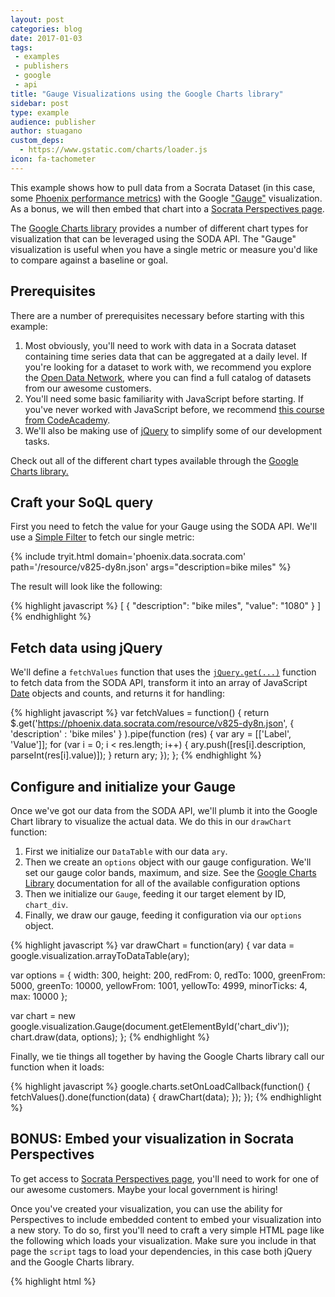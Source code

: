 ```yaml
---
layout: post
categories: blog
date: 2017-01-03
tags: 
 - examples
 - publishers
 - google
 - api
title: "Gauge Visualizations using the Google Charts library"
sidebar: post
type: example
audience: publisher
author: stuagano
custom_deps:
  - https://www.gstatic.com/charts/loader.js
icon: fa-tachometer
---
```


<div id="chart_div" style="float:center"><!-- This space intentionally left blank --></div>

This example shows how to pull data from a Socrata Dataset (in this case, some [Phoenix performance metrics](https://phoenix.data.socrata.com/dataset/At-a-Glance-Metrics/rgmb-nw6q)) with the Google ["Gauge"](https://developers.google.com/chart/interactive/docs/gallery/gauge) visualization. As a bonus, we will then embed that chart into a [Socrata Perspectives page]("https://socrata.com/solutions/publica-open-data-cloud/").

The [Google Charts library](https://developers.google.com/chart/) provides a number of different chart types for visualization that can be leveraged using the SODA API. The "Gauge" visualization is useful when you have a single metric or measure you'd like to compare against a baseline or goal.

## Prerequisites

There are a number of prerequisites necessary before starting with this example:

1. Most obviously, you'll need to work with data in a Socrata dataset containing time series data that can be aggregated at a daily level. If you're looking for a dataset to work with, we recommend you explore the [Open Data Network](https://www.opendatanetwork.com), where you can find a full catalog of datasets from our awesome customers.
2. You'll need some basic familiarity with JavaScript before starting. If you've never worked with JavaScript before, we recommend [this course from CodeAcademy](https://www.codecademy.com/learn/javascript).
3. We'll also be making use of [jQuery](https://jquery.com/) to simplify some of our development tasks.

<div class="alert alert-info"><p>Check out all of the different chart types available through the <a href="https://developers.google.com/chart/interactive/docs/gallery">Google Charts library.</a> </p></div>

## Craft your SoQL query

First you need to fetch the value for your Gauge using the SODA API. We'll use a [Simple Filter](/docs/filtering.html) to fetch our single metric:

{% include tryit.html domain='phoenix.data.socrata.com' path='/resource/v825-dy8n.json' args="description=bike miles" %}

The result will look like the following:

{% highlight javascript %}
[
  {
    "description": "bike miles",
    "value": "1080"
  }
]
{% endhighlight  %}

## Fetch data using jQuery

We'll define a `fetchValues` function that uses the [`jQuery.get(...)`](https://api.jquery.com/jquery.get/) function to fetch data from the SODA API, transform it into an array of JavaScript [Date](https://developer.mozilla.org/en-US/docs/Web/JavaScript/Reference/Global_Objects/Date) objects and counts, and returns it for handling:

{% highlight javascript %}
var fetchValues = function() {
  return $.get('https://phoenix.data.socrata.com/resource/v825-dy8n.json',
    {
      'description' : 'bike miles'
    }
  ).pipe(function (res) {
    var ary = [['Label', 'Value']];
    for (var i = 0; i < res.length; i++) {
      ary.push([res[i].description, parseInt(res[i].value)]);
    }
    return ary;
  });
};
{% endhighlight  %}

## Configure and initialize your Gauge

Once we've got our data from the SODA API, we'll plumb it into the Google Chart library to visualize the actual data. We do this in our `drawChart` function:

1. First we initialize our `DataTable` with our data `ary`.
2. Then we create an `options` object with our gauge configuration. We'll set our gauge color bands, maximum, and size. See the [Google Charts Library](https://developers.google.com/chart/interactive/docs/gallery/gauge) documentation for all of the available configuration options 
2. Then we initialize our `Gauge`, feeding it our target element by ID, `chart_div`.
3. Finally, we draw our gauge, feeding it configuration via our `options` object.

{% highlight javascript %}
var drawChart = function(ary) {
  var data = google.visualization.arrayToDataTable(ary);

  var options = {
    width: 300,
    height: 200,
    redFrom: 0,
    redTo: 1000,
    greenFrom: 5000,
    greenTo: 10000,
    yellowFrom: 1001,
    yellowTo: 4999,
    minorTicks: 4,
    max: 10000
  };

  var chart = new google.visualization.Gauge(document.getElementById('chart_div'));
  chart.draw(data, options);
};
{% endhighlight  %}

Finally, we tie things all together by having the Google Charts library call our function when it loads:

{% highlight javascript %}
google.charts.setOnLoadCallback(function() {
  fetchValues().done(function(data) {
    drawChart(data);
  });
});
{% endhighlight %}

## BONUS: Embed your visualization in Socrata Perspectives 

<div class="alert alert-info"><p>To get access to <a href="https://socrata.com/solutions/publica-open-data-cloud/">Socrata Perspectives page</a>, you'll need to work for one of our awesome customers. Maybe your local government is hiring!</p></div>

Once you've created your visualization, you can use the ability for Perspectives to include embedded content to embed your visualization into a new story. To do so, first you'll need to craft a very simple HTML page like the following which loads your visualization. Make sure you include in that page the `script` tags to load your dependencies, in this case both jQuery and the Google Charts library.

{% highlight html %}
<html>
  <head>
    <script type="text/javascript" src="https://www.gstatic.com/charts/loader.js"></script>
    <script type="text/javascript" src="https://www.google.com/jsapi"></script>
    <script
  src="https://code.jquery.com/jquery-3.1.1.min.js"
  integrity="sha256-hVVnYaiADRTO2PzUGmuLJr8BLUSjGIZsDYGmIJLv2b8="
  crossorigin="anonymous"></script>
   
  </head>
  <body>
    <div id="chart_div" style="width: 100%; height: 100%;"></div>

    <script type="text/javascript">
(function() {
  google.charts.load('current', { 'packages': ['gauge'] });

  var fetchValues = function() {
    return $.get('https://phoenix.data.socrata.com/resource/v825-dy8n.json',
      {
        'description' : 'bike miles'
      }
    ).pipe(function (res) {
      var ary = [['Label', 'Value']];
      for (var i = 0; i < res.length; i++) {
        ary.push([res[i].description, parseInt(res[i].value)]);
      }
      return ary;
    });
  };

  var drawChart = function(ary) {
    var data = google.visualization.arrayToDataTable(ary);

    var options = {
      width: 300,
      height: 200,
      redFrom: 0,
      redTo: 1000,
      greenFrom: 5000,
      greenTo: 10000,
      yellowFrom: 1001,
      yellowTo: 4999,
      minorTicks: 4,
      max: 10000
    };

    var chart = new google.visualization.Gauge(document.getElementById('chart_div'));
    chart.draw(data, options);
  };

  google.charts.setOnLoadCallback(function() {
    fetchValues().done(function(data) {
      drawChart(data);
    });
  });
})();
    </script>
  </body>
</html>
{% endhighlight  %}

Then, to add it as a content block in your story:

1. When editing your story, click "Add Content" to bring up the palate, and drag in a new content block.
2. Click "Insert" and then "HTML Embed"
3. Where it says "Paste or type HTML code", paste in the entire contents of your HTML snippet and click "Insert"

That's it! Click below to see what this looks like.

<iframe src="https://phoenix.data.socrata.com/stories/s/Transportation-2050/54uk-zfu6/tile" style="width:600px;height:345px;background-color:transparent;overflow:hidden;" scrolling="no" frameborder="0"></iframe>

<script type="text/javascript">
(function() {
  google.charts.load('current', { 'packages': ['gauge'] });

  var fetchValues = function() {
    return $.get('https://phoenix.data.socrata.com/resource/v825-dy8n.json',
      {
        'description' : 'bike miles'
      }
    ).pipe(function (res) {
      var ary = [['Label', 'Value']];
      for (var i = 0; i < res.length; i++) {
        ary.push([res[i].description, parseInt(res[i].value)]);
      }
      return ary;
    });
  };

  var drawChart = function(ary) {
    var data = google.visualization.arrayToDataTable(ary);

    var options = {
      width: 300,
      height: 200,
      redFrom: 0,
      redTo: 1000,
      greenFrom: 5000,
      greenTo: 10000,
      yellowFrom: 1001,
      yellowTo: 4999,
      minorTicks: 4,
      max: 10000
    };

    var chart = new google.visualization.Gauge(document.getElementById('chart_div'));
    chart.draw(data, options);
  };

  google.charts.setOnLoadCallback(function() {
    fetchValues().done(function(data) {
      drawChart(data);
    });
  });
})();
</script>
 

